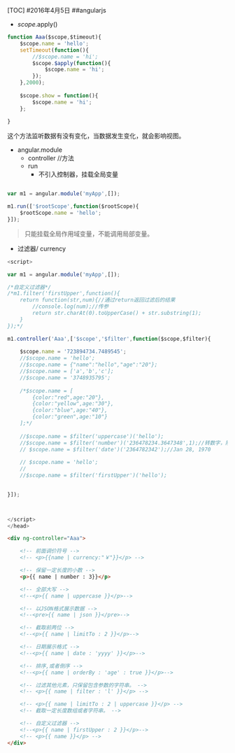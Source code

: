 [TOC]#2016年4月5日##angularjs - $scope.$apply()```jsfunction Aaa($scope,$timeout){    $scope.name = 'hello';    setTimeout(function(){        //$scope.name = 'hi';        $scope.$apply(function(){            $scope.name = 'hi';        });    },2000);        $scope.show = function(){        $scope.name = 'hi';    };    }```这个方法监听数据有没有变化，当数据发生变化，就会影响视图。 - angular.module     + controller //方法     + run         * 不引入控制器，挂载全局变量```jsvar m1 = angular.module('myApp',[]);m1.run(['$rootScope',function($rootScope){    $rootScope.name = 'hello';}]);```>只能挂载全局作用域变量，不能调用局部变量。 - 过滤器/ currency```js<script>var m1 = angular.module('myApp',[]);/*自定义过滤器*//*m1.filter('firstUpper',function(){    return function(str,num){//通过return返回过滤后的结果        //console.log(num);//传参        return str.charAt(0).toUpperCase() + str.substring(1);    }});*/m1.controller('Aaa',['$scope','$filter',function($scope,$filter){        $scope.name = '723894734.7489545';    //$scope.name = 'hello';    //$scope.name = {"name":"hello","age":"20"};    //$scope.name = ['a','b','c'];    //$scope.name = '3748935795';        /*$scope.name = [        {color:"red",age:"20"},        {color:"yellow",age:"30"},        {color:"blue",age:"40"},        {color:"green",age:"10"}    ];*/        //$scope.name = $filter('uppercase')('hello');    //$scope.name = $filter('number')('236478234.3647348',1);//转数字，限制一位。    // $scope.name = $filter('date')('2364782342');//Jan 28, 1970        // $scope.name = 'hello';    //     //$scope.name = $filter('firstUpper')('hello');    }]);</script></head>``````html<div ng-controller="Aaa">    <!-- 前面调价符号 -->    <!-- <p>{{name | currency:"￥"}}</p> -->    <!-- 保留一定长度的小数 -->    <p>{{ name | number : 3}}</p>    <!-- 全部大写 -->    <!--<p>{{ name | uppercase }}</p>-->    <!-- 以JSON格式展示数据 -->    <!--<pre>{{ name | json }}</pre>-->    <!-- 截取前两位 -->    <!--<p>{{ name | limitTo : 2 }}</p>-->    <!-- 日期展示格式 -->    <!--<p>{{ name | date : 'yyyy' }}</p>-->    <!-- 排序,或者倒序 -->    <!--<p>{{ name | orderBy : 'age' : true }}</p>-->    <!-- 过滤其他元素，只保留包含参数的字符串。 -->    <!-- <p>{{ name | filter : 'l' }}</p> -->    <!-- <p>{{ name | limitTo : 2 | uppercase }}</p> -->    <!-- 截取一定长度数组或者字符串。 -->    <!-- 自定义过滤器 -->    <!--<p>{{ name | firstUpper : 2 }}</p>-->    <!-- <p>{{ name }}</p> --></div>  ```